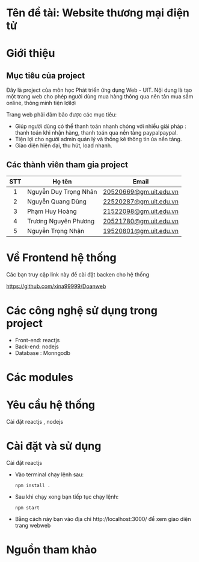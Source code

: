# Tên đề tài: Website thương mại điện tử 
# Giới thiệu
## Mục tiêu của project
Đây là project của môn học Phát triển ứng dụng Web - UIT. Nội dung là tạo một trang web cho phép người dùng mua hàng thông qua nên tản mua sắm online, thông minh tiện lợilợi

Trang web phải đảm bảo được các mục tiêu:
- Giúp người dùng có thể thanh toán nhanh chóng với nhiều giải pháp : thanh toán khi nhận hàng, thanh toán qua nền tảng paypalpaypal.
- Tiện lợi cho người admin quản lý và thống kê thông tin ủa nền tảng.
- Giao diện hiện đại, thu hút, load nhanh.
## Các thành viên tham gia project

| STT| Họ tên                   | Email                  |
|:--:|--------------------------|------------------------|
| 1  | Nguyễn Duy Trọng Nhân    | 20520669@gm.uit.edu.vn |
| 2  | Nguyễn Quang Dũng            | 22520287@gm.uit.edu.vn |
| 3  | Phạm Huy Hoàng             | 21522098@gm.uit.edu.vn |
| 4  | Trương Nguyên Phương    | 20521780@gm.uit.edu.vn |
| 5  | Nguyễn Trọng Nhân         | 19520801@gm.uit.edu.vn |



# Về Frontend hệ thống 
Các bạn truy cập link này để cài đặt backen  cho hệ thống

https://github.com/xina99999/Doanweb
# Các công nghệ sử dụng trong project
- Front-end: reactjs
- Back-end: nodejs
- Database : Monngodb 
# Các modules

# Yêu cầu hệ thống
Cài đặt reactjs , nodejs 

# Cài đặt và sử dụng
Cài đặt reactjs 
 - Vào terminal chạy lệnh sau:
    ```
    npm install .
    ```
 - Sau khi chạy xong bạn tiếp tục chạy lệnh:
    ```
    npm start
    ```
 - Bằng cách này bạn vào địa chỉ http://localhost:3000/ để xem giao diện trang webweb
# Nguồn tham khảo
